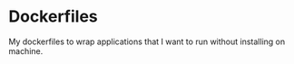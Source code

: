 # Dockerfiles

My dockerfiles to wrap applications that I want to run without installing on machine.
